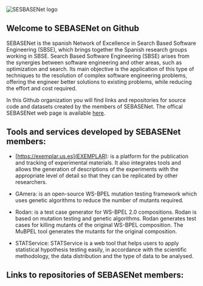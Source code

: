![SESBASENet logo](https://www.uco.es/investigacion/proyectos/SEBASENet/images/LogoSEBASENet.png)

## Welcome to SEBASENet on Github

SEBASENet is the spanish Network of Excellence in Search Based Software Engineering (SBSE), which brings together the Spanish research groups working in SBSE.
Search Based Software Engineering (SBSE) arises from the synergies between software engineering and other areas, such as optimization and search. Its main objective is the application of this type of techniques to the resolution of complex software engineering problems, offering the engineer better solutions to existing problems, while reducing the effort and cost required.

In this Github organization you will find links and  repositories for source code and datasets created by the members of SEBASENet.
The offical SEBASENet web page is available [here](https://www.uco.es/investigacion/proyectos/SEBASENet/index.php?title=P%C3%A1gina_principal).

## Tools and services developed by SEBASENet members:

* [https://exemplar.us.es](EXEMPLAR): is a platform for the publication and tracking of experimental materials. It also integrates tools and allows the generation of descriptions of the experiments with the appropriate level of detail so that they can be replicated by other researchers.

* GAmera: is an open-source WS-BPEL mutation testing framework which uses genetic algorithms to reduce the number of mutants required.

* Rodan: is a test case generator for WS-BPEL 2.0 compositions. Rodan is based on mutation testing and genetic algorithms. Rodan generates test cases for killing mutants of the original WS-BPEL composition. The MuBPEL tool generates the mutants for the original composition.

* STATService: STATService is a web tool that helps users to apply statistical hypothesis testing easily, in accordance with the scientific methodology, the data distribution and the type of data to be analysed.

## Links to repositories of SEBASENet members:


